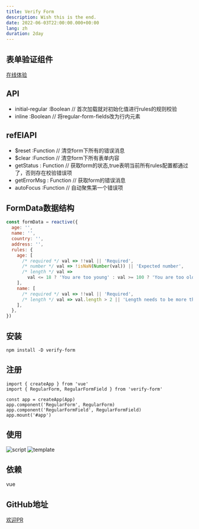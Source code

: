 ```yaml
---
title: Verify Form
description: Wish this is the end.
date: 2022-06-03T22:00:00.000+00:00
lang: zh
duration: 2day
---
```


  ## 表单验证组件

  [在线体验](https://verify-form.hejian.club/)


## API

- initial-regular :Boolean // 首次加载就对初始化值进行rules的规则校验
- inline :Boolean // 将regular-form-fields改为行内元素

## refElAPI

- $reset :Function // 清空form下所有的错误消息
- $clear :Function // 清空form下所有表单内容
- getStatus : Function // 获取form的状态,true表明当前所有rules配置都通过了，否则存在校验错误项
- getErrorMsg : Function // 获取form的错误消息
- autoFocus :Function // 自动聚焦第一个错误项

## FormData数据结构

```js
const formData = reactive({
  age: '',
  name: '',
  country: '',
  address: '',
  rules: {
    age: [
      /* required */ val => !!val || 'Required',
      /* number */ val => !isNaN(Number(val)) || 'Expected number',
      /* length */ val =>
        val <= 18 ? 'You are too young' : val >= 100 ? 'You are too old' : '',
    ],
    name: [
      /* required */ val => !!val || 'Required',
      /* length */ val => val.length > 2 || 'Length needs to be more than 2',
    ],
  },
})
```

## 安装

```shell
npm install -D verify-form
```

## 注册

```
import { createApp } from 'vue'
import { RegularForm, RegularFormField } from 'verify-form'

const app = createApp(App)
app.component('RegularForm', RegularForm)
app.component('RegularFormField', RegularFormField)
app.mount('#app')
```
## 使用

![script](/images/script.jpg)
![template](/images/template.jpg)


## 依赖
vue
  
## GitHub地址
[欢迎PR](https://github.com/Simon-He95/verify-form)
